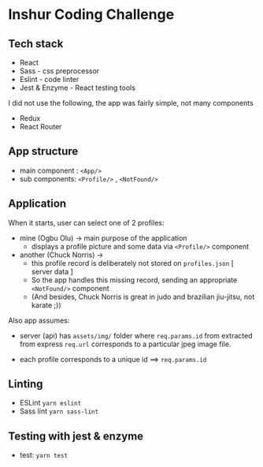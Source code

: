 # Inshur Coding Challenge

## Tech stack

- React
- Sass - css preprocessor
- Eslint - code linter
- Jest & Enzyme - React testing tools

I did not use the following, the app was fairly simple, not many components
- Redux
- React Router

## App structure

- main component : ```<App/>```
- sub components: ```<Profile/>``` , ```<NotFound/>```

## Application
When it starts, user can select one of 2 profiles:
- mine (Ogbu Olu) -> main purpose of the application
  - displays a profile picture and some data via `<Profile/>` component
- another (Chuck Norris) -> 
  - this profile record is deliberately not stored on `profiles.json` [ server data ]
  - So the app handles this missing record, sending an appropriate `<NotFound/>` component
  - (And besides, Chuck Norris is great in judo and brazilian jiu-jitsu, not karate ;))

Also app assumes:
  - server (api) has `assets/img/` folder where `req.params.id` from extracted from express `req.url` corresponds to a particular jpeg image file.

  - each profile corresponds to a unique id ==> `req.params.id`

## Linting

- ESLint `yarn eslint`
- Sass lint `yarn sass-lint`


## Testing with jest & enzyme

- test: `yarn test`
